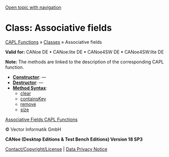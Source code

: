 [Open topic with navigation](../../../../CANoeDEFamily.htm#Topics/CAPLFunctions/ObjectOrientedProg/CAPLfunctionsOOPAssociativeFields.md)

# Class: Associative fields

[CAPL Functions](../CAPLfunctions.md) » [Classes](CAPLfunctionsOOPClassesObjects.md) » Associative fields

**Valid for:** CANoe DE • CANoe:lite DE • CANoe4SW DE • CANoe4SW:lite DE

**Note:** The methods are linked to the description of the corresponding CAPL function.

- **[Constructor](../../Shared/CAPL/General/ClassesAndObjects.md)**: —
- **[Destructor](../../Shared/CAPL/General/ClassesAndObjects.md)**: —
- **[Method Syntax](../../Shared/CAPL/General/ClassesAndObjects.md)**:
  - [clear](../AssociativeFields/Functions/CAPLfunctionClear.md)
  - [containsKey](../AssociativeFields/Functions/CAPLfunctionContainsKey.md)
  - [remove](../AssociativeFields/Functions/CAPLfunctionRemove.md)
  - [size](../AssociativeFields/Functions/CAPLfunctionSize.md)

[Associative Fields CAPL Functions](../AssociativeFields/CAPLfunctionsAssociativeFieldOverview.md)

© Vector Informatik GmbH

**CANoe (Desktop Editions & Test Bench Editions) Version 18 SP3**

[Contact/Copyright/License](../../Shared/ContactCopyrightLicense.md) | [Data Privacy Notice](https://www.vector.com/int/en/company/get-info/privacy-policy/)